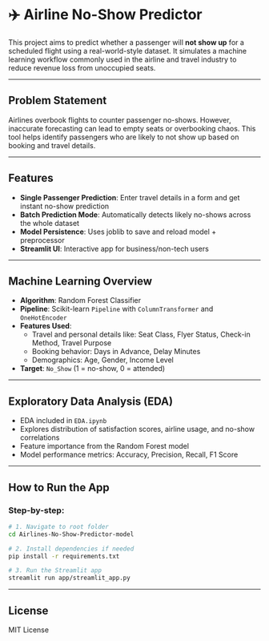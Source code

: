 # ✈️ Airline No-Show Predictor

This project aims to predict whether a passenger will **not show up** for a scheduled flight using a real-world-style dataset. It simulates a machine learning workflow commonly used in the airline and travel industry to reduce revenue loss from unoccupied seats.

---

## Problem Statement

Airlines overbook flights to counter passenger no-shows. However, inaccurate forecasting can lead to empty seats or overbooking chaos. This tool helps identify passengers who are likely to not show up based on booking and travel details.

---

## Features
- **Single Passenger Prediction**: Enter travel details in a form and get instant no-show prediction
- **Batch Prediction Mode**: Automatically detects likely no-shows across the whole dataset
- **Model Persistence**: Uses joblib to save and reload model + preprocessor
- **Streamlit UI**: Interactive app for business/non-tech users

---

## Machine Learning Overview
- **Algorithm**: Random Forest Classifier
- **Pipeline**: Scikit-learn `Pipeline` with `ColumnTransformer` and `OneHotEncoder`
- **Features Used**:
  - Travel and personal details like: Seat Class, Flyer Status, Check-in Method, Travel Purpose
  - Booking behavior: Days in Advance, Delay Minutes
  - Demographics: Age, Gender, Income Level
- **Target**: `No_Show` (1 = no-show, 0 = attended)

---

## Exploratory Data Analysis (EDA)
- EDA included in `EDA.ipynb`
- Explores distribution of satisfaction scores, airline usage, and no-show correlations
- Feature importance from the Random Forest model
- Model performance metrics: Accuracy, Precision, Recall, F1 Score

---

## How to Run the App
### Step-by-step:
```bash
# 1. Navigate to root folder
cd Airlines-No-Show-Predictor-model

# 2. Install dependencies if needed
pip install -r requirements.txt  

# 3. Run the Streamlit app
streamlit run app/streamlit_app.py
```
---

## License
MIT License
